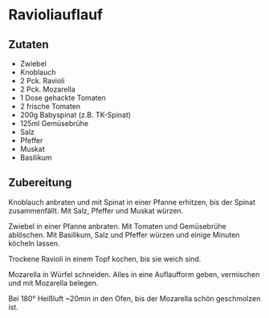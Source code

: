 # Ravioliauflauf 

## Zutaten 

- Zwiebel
- Knoblauch
- 2 Pck. Ravioli
- 2 Pck. Mozarella
- 1 Dose gehackte Tomaten 
- 2 frische Tomaten 
- 200g Babyspinat (z.B. TK-Spinat)
- 125ml Gemüsebrühe 
- Salz
- Pfeffer
- Muskat
- Basilikum 

## Zubereitung 

Knoblauch anbraten und mit Spinat in einer Pfanne erhitzen, bis der Spinat zusammenfällt.
Mit Salz, Pfeffer und Muskat würzen. 

Zwiebel in einer Pfanne anbraten. 
Mit Tomaten und Gemüsebrühe ablöschen. 
Mit Basilikum, Salz und Pfeffer würzen und einige Minuten köcheln lassen.

Trockene Ravioli in einem Topf kochen, bis sie weich sind. 

Mozarella in Würfel schneiden. 
Alles in eine Auflaufform geben, vermischen und mit Mozarella belegen. 

Bei 180° Heißluft ~20min in den Ofen, bis der Mozarella schön geschmolzen ist. 